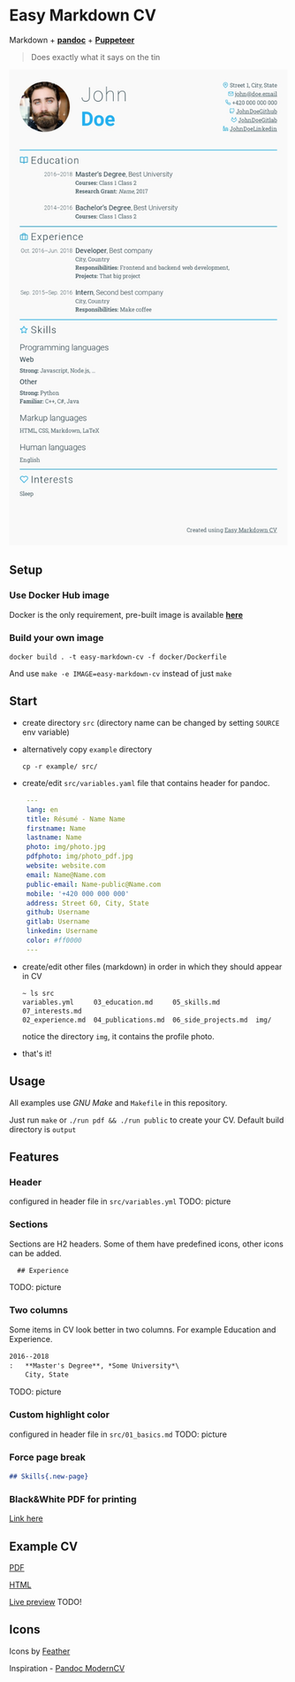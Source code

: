 # Easy Markdown CV

Markdown + [**pandoc**](https://pandoc.org/) + [**Puppeteer**](https://github.com/puppeteer/puppeteer)

> Does exactly what it says on the tin

![Example JPG](./example_output/cv.jpg)

## Setup

### Use Docker Hub image
Docker is the only requirement, pre-built image is available [**here**](https://hub.docker.com/r/viliamv/easy-markdown-cv)

### Build your own image

```
docker build . -t easy-markdown-cv -f docker/Dockerfile
```

And use `make -e IMAGE=easy-markdown-cv` instead of just `make`


## Start

- create directory `src` (directory name can be changed by setting `SOURCE` env variable)
- alternatively copy `example` directory

    ```shell
    cp -r example/ src/
    ```

- create/edit `src/variables.yaml` file that contains header for pandoc.

    ```yaml
     ---
     lang: en
     title: Résumé - Name Name
     firstname: Name
     lastname: Name
     photo: img/photo.jpg
     pdfphoto: img/photo_pdf.jpg
     website: website.com
     email: Name@Name.com
     public-email: Name-public@Name.com
     mobile: '+420 000 000 000'
     address: Street 60, City, State
     github: Username
     gitlab: Username
     linkedin: Username
     color: #ff0000
     ---
    ```
- create/edit other files (markdown) in order in which they should appear in CV

    ```shell
    ~ ls src
    variables.yml     03_education.md     05_skills.md         07_interests.md
    02_experience.md  04_publications.md  06_side_projects.md  img/
    ```

    notice the directory `img`, it contains the profile photo.

- that's it!

## Usage

All examples use *GNU Make* and `Makefile` in this repository.

Just run `make` or `./run pdf && ./run public` to create your CV.
Default build directory is `output`

## Features

### Header

configured in header file in `src/variables.yml`
TODO: picture

### Sections

Sections are H2 headers.
Some of them have predefined icons, other icons can be added.

```markdown
  ## Experience
```
TODO: picture

### Two columns

Some items in CV look better in two columns.
For example Education and Experience.

```markdown
2016--2018
:   **Master's Degree**, *Some University*\
    City, State

```
TODO: picture

### Custom highlight color

configured in header file in `src/01_basics.md`
TODO: picture

### Force page break

```markdown
## Skills{.new-page}
```

### Black&White PDF for printing
[Link here](./example_output/cv_bw.pdf)

## Example CV

[PDF](./example_output/cv.pdf)

[HTML](./example_output/index.html)

[Live preview](https://viliamv.github.io/easy-markdown-cv/) TODO!

## Icons
Icons by [Feather](https://github.com/feathericons/feather)

Inspiration - [Pandoc ModernCV](https://github.com/barraq/pandoc-moderncv)

